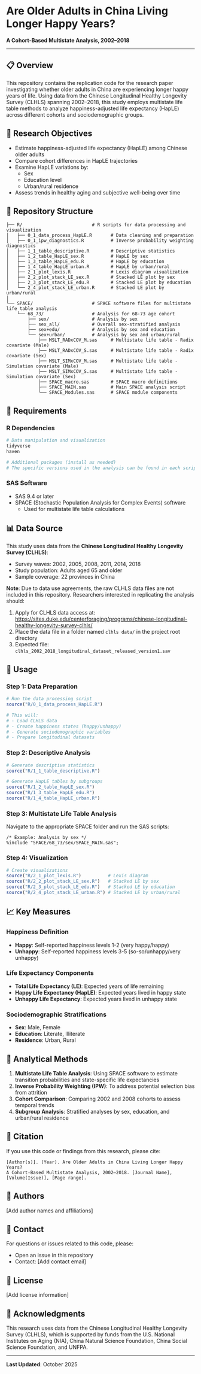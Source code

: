 # Are Older Adults in China Living Longer Happy Years?

**A Cohort-Based Multistate Analysis, 2002–2018**

---

## 📋 Overview

This repository contains the replication code for the research paper investigating whether older adults in China are experiencing longer happy years of life. Using data from the Chinese Longitudinal Healthy Longevity Survey (CLHLS) spanning 2002–2018, this study employs multistate life table methods to analyze happiness-adjusted life expectancy (HapLE) across different cohorts and sociodemographic groups.

## 🎯 Research Objectives

- Estimate happiness-adjusted life expectancy (HapLE) among Chinese older adults
- Compare cohort differences in HapLE trajectories
- Examine HapLE variations by:
  - Sex
  - Education level
  - Urban/rural residence
- Assess trends in healthy aging and subjective well-being over time

## 📁 Repository Structure

```
├── R/                          # R scripts for data processing and visualization
│   ├── 0_1_data_process_HapLE.R       # Data cleaning and preparation
│   ├── 0_1_ipw_diagnostics.R          # Inverse probability weighting diagnostics
│   ├── 1_1_table_descriptive.R        # Descriptive statistics
│   ├── 1_2_table_HapLE_sex.R          # HapLE by sex
│   ├── 1_3_table_HapLE_edu.R          # HapLE by education
│   ├── 1_4_table_HapLE_urban.R        # HapLE by urban/rural
│   ├── 2_1_plot_lexis.R               # Lexis diagram visualization
│   ├── 2_2_plot_stack_LE_sex.R        # Stacked LE plot by sex
│   ├── 2_3_plot_stack_LE_edu.R        # Stacked LE plot by education
│   └── 2_4_plot_stack_LE_urban.R      # Stacked LE plot by urban/rural
│
└── SPACE/                      # SPACE software files for multistate life table analysis
    └── 68_73/                  # Analysis for 68-73 age cohort
        ├── sex/                # Analysis by sex
        ├── sex_all/            # Overall sex-stratified analysis
        ├── sex+edu/            # Analysis by sex and education
        └── sex+urban/          # Analysis by sex and urban/rural
            ├── MSLT_RADxCOV_M.sas     # Multistate life table - Radix covariate (Male)
            ├── MSLT_RADxCOV_S.sas     # Multistate life table - Radix covariate (Sex)
            ├── MSLT_SIMxCOV_M.sas     # Multistate life table - Simulation covariate (Male)
            ├── MSLT_SIMxCOV_S.sas     # Multistate life table - Simulation covariate (Sex)
            ├── SPACE_macro.sas        # SPACE macro definitions
            ├── SPACE_MAIN.sas         # Main SPACE analysis script
            └── SPACE_Modules.sas      # SPACE module components
```

## 🔧 Requirements

### R Dependencies
```r
# Data manipulation and visualization
tidyverse
haven

# Additional packages (install as needed)
# The specific versions used in the analysis can be found in each script
```

### SAS Software
- SAS 9.4 or later
- SPACE (Stochastic Population Analysis for Complex Events) software
  - Used for multistate life table calculations

## 📊 Data Source

This study uses data from the **Chinese Longitudinal Healthy Longevity Survey (CLHLS)**:
- Survey waves: 2002, 2005, 2008, 2011, 2014, 2018
- Study population: Adults aged 65 and older
- Sample coverage: 22 provinces in China

**Note**: Due to data use agreements, the raw CLHLS data files are not included in this repository. Researchers interested in replicating the analysis should:
1. Apply for CLHLS data access at: https://sites.duke.edu/centerforaging/programs/chinese-longitudinal-healthy-longevity-survey-clhls/
2. Place the data file in a folder named `clhls data/` in the project root directory
3. Expected file: `clhls_2002_2018_longitudinal_dataset_released_version1.sav`

## 🚀 Usage

### Step 1: Data Preparation
```r
# Run the data processing script
source("R/0_1_data_process_HapLE.R")

# This will:
# - Load CLHLS data
# - Create happiness states (happy/unhappy)
# - Generate sociodemographic variables
# - Prepare longitudinal datasets
```

### Step 2: Descriptive Analysis
```r
# Generate descriptive statistics
source("R/1_1_table_descriptive.R")

# Generate HapLE tables by subgroups
source("R/1_2_table_HapLE_sex.R")
source("R/1_3_table_HapLE_edu.R")
source("R/1_4_table_HapLE_urban.R")
```

### Step 3: Multistate Life Table Analysis
Navigate to the appropriate SPACE folder and run the SAS scripts:
```sas
/* Example: Analysis by sex */
%include "SPACE/68_73/sex/SPACE_MAIN.sas";
```

### Step 4: Visualization
```r
# Create visualizations
source("R/2_1_plot_lexis.R")          # Lexis diagram
source("R/2_2_plot_stack_LE_sex.R")   # Stacked LE by sex
source("R/2_3_plot_stack_LE_edu.R")   # Stacked LE by education
source("R/2_4_plot_stack_LE_urban.R") # Stacked LE by urban/rural
```

## 📈 Key Measures

### Happiness Definition
- **Happy**: Self-reported happiness levels 1-2 (very happy/happy)
- **Unhappy**: Self-reported happiness levels 3-5 (so-so/unhappy/very unhappy)

### Life Expectancy Components
- **Total Life Expectancy (LE)**: Expected years of life remaining
- **Happy Life Expectancy (HapLE)**: Expected years lived in happy state
- **Unhappy Life Expectancy**: Expected years lived in unhappy state

### Sociodemographic Stratifications
- **Sex**: Male, Female
- **Education**: Literate, Illiterate
- **Residence**: Urban, Rural

## 📝 Analytical Methods

1. **Multistate Life Table Analysis**: Using SPACE software to estimate transition probabilities and state-specific life expectancies
2. **Inverse Probability Weighting (IPW)**: To address potential selection bias from attrition
3. **Cohort Comparison**: Comparing 2002 and 2008 cohorts to assess temporal trends
4. **Subgroup Analysis**: Stratified analyses by sex, education, and urban/rural residence

## 📄 Citation

If you use this code or findings from this research, please cite:

```
[Author(s)]. (Year). Are Older Adults in China Living Longer Happy Years? 
A Cohort-Based Multistate Analysis, 2002–2018. [Journal Name], [Volume(Issue)], [Page range].
```

## 👥 Authors

[Add author names and affiliations]

## 📧 Contact

For questions or issues related to this code, please:
- Open an issue in this repository
- Contact: [Add contact email]

## 📜 License

[Add license information]

## 🙏 Acknowledgments

This research uses data from the Chinese Longitudinal Healthy Longevity Survey (CLHLS), which is supported by funds from the U.S. National Institutes on Aging (NIA), China Natural Science Foundation, China Social Science Foundation, and UNFPA.

---

**Last Updated**: October 2025

